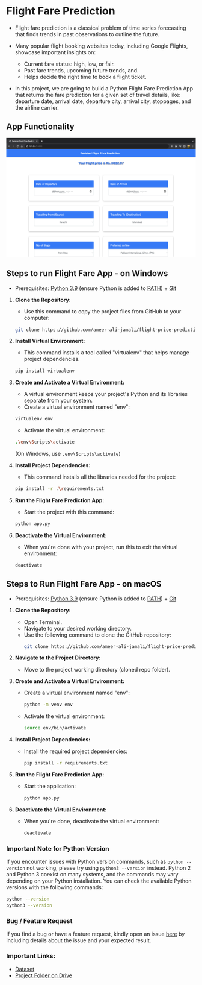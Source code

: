 # Flight Fare Prediction

- Flight fare prediction is a classical problem of time series forecasting that finds trends in past observations to outline the future.

- Many popular flight booking websites today, including Google Flights, showcase important insights on:
  - Current fare status: high, low, or fair.
  - Past fare trends, upcoming future trends, and.
  - Helps decide the right time to book a flight ticket.

- In this project, we are going to build a Python Flight Fare Prediction App that returns the fare prediction for a given set of travel details, like: departure date, arrival date, departure city, arrival city, stoppages, and the airline carrier.

## App Functionality

![](templates/App_Functionality.png)

## Steps to run Flight Fare App - on Windows

* Prerequisites: [Python 3.9](https://www.python.org/downloads/) (ensure Python is added to [PATH](https://medium.com/co-learning-lounge/how-to-download-install-python-on-windows-2021-44a707994013)) + [Git](https://git-scm.com/downloads)


1. **Clone the Repository:**
   - Use this command to copy the project files from GitHub to your computer:
   ```bash
   git clone https://github.com/ameer-ali-jamali/flight-price-prediction.git
   ```

2. **Install Virtual Environment:**
   - This command installs a tool called "virtualenv" that helps manage project dependencies.
   ```bash
   pip install virtualenv
   ```

3. **Create and Activate a Virtual Environment:**
   - A virtual environment keeps your project's Python and its libraries separate from your system.
   - Create a virtual environment named "env":
   ```bash
   virtualenv env
   ```
   - Activate the virtual environment:
   ```bash
   .\env\Scripts\activate
   ```
   (On Windows, use `.env\Scripts\activate`)

4. **Install Project Dependencies:**
   - This command installs all the libraries needed for the project:
   ```bash
   pip install -r .\requirements.txt
   ```

5. **Run the Flight Fare Prediction App:**
   - Start the project with this command:
   ```bash
   python app.py
   ```

6. **Deactivate the Virtual Environment:**
   - When you're done with your project, run this to exit the virtual environment:
   ```bash
   deactivate
   ```

## Steps to Run Flight Fare App - on macOS

* Prerequisites: [Python 3.9](https://www.python.org/downloads/) (ensure Python is added to [PATH](https://medium.com/co-learning-lounge/how-to-download-install-python-on-windows-2021-44a707994013)) + [Git](https://git-scm.com/downloads)


1. **Clone the Repository:**
   - Open Terminal.
   - Navigate to your desired working directory.
   - Use the following command to clone the GitHub repository:
     ```bash
     git clone https://github.com/ameer-ali-jamali/flight-price-prediction.git
     ```

2. **Navigate to the Project Directory:**
   - Move to the project working directory (cloned repo folder).

3. **Create and Activate a Virtual Environment:**
   - Create a virtual environment named "env":
     ```bash
     python -m venv env
     ```
   - Activate the virtual environment:
     ```bash
     source env/bin/activate
     ```

4. **Install Project Dependencies:**
   - Install the required project dependencies:
     ```bash
     pip install -r requirements.txt
     ```

5. **Run the Flight Fare Prediction App:**
   - Start the application:
     ```bash
     python app.py
     ```

6. **Deactivate the Virtual Environment:**
   - When you're done, deactivate the virtual environment:
     ```bash
     deactivate
     ```

### Important Note for Python Version

If you encounter issues with Python version commands, such as `python --version` not working, please try using `python3 --version` instead. Python 2 and Python 3 coexist on many systems, and the commands may vary depending on your Python installation. You can check the available Python versions with the following commands:

```bash
python --version
python3 --version
```

### Bug / Feature Request

If you find a bug or have a feature request, kindly open an issue [here](https://github.com/ameer-ali-jamali/flight-price-prediction/issues) by including details about the issue and your expected result.

### Important Links:

* [Dataset](https://www.kaggle.com/datasets/nikhilmittal/flight-fare-prediction-mh)
* [Project Folder on Drive](https://drive.google.com/drive/folders/1vnapi048bbmoXyoxOLLX6W_tA6a1uQ9w?usp=sharing)